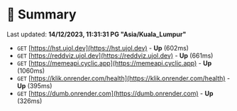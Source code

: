 # 📖 Summary
Last updated: **14/12/2023, 11:31:31 PG "Asia/Kuala_Lumpur"**

- `GET` [https://hst.ujol.dev](https://hst.ujol.dev) - **Up** (602ms)
- `GET` [https://reddviz.ujol.dev](https://reddviz.ujol.dev) - **Up** (661ms)
- `GET` [https://memeapi.cyclic.app](https://memeapi.cyclic.app) - **Up** (1060ms)
- `GET` [https://klik.onrender.com/health](https://klik.onrender.com/health) - **Up** (395ms)
- `GET` [https://dumb.onrender.com](https://dumb.onrender.com) - **Up** (326ms)
